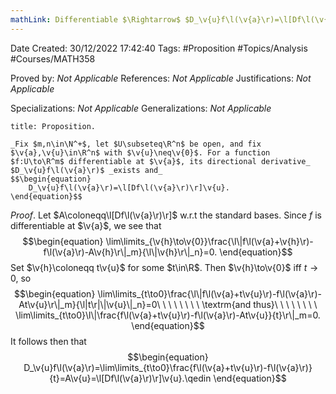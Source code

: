 ```yaml
---
mathLink: Differentiable $\Rightarrow$ $D_\v{u}f\l(\v{a}\r)=\l[Df\l(\v{a}\r)\r]\v{u}$
---
```


<div class="topSpace"></div>

Date Created: 30/12/2022 17:42:40
Tags: #Proposition #Topics/Analysis #Courses/MATH358

Proved by: _Not Applicable_
References: _Not Applicable_
Justifications: _Not Applicable_

Specializations: _Not Applicable_
Generalizations: _Not Applicable_

``` ad-Proposition
title: Proposition.

_Fix $m,n\in\N^+$, let $U\subseteq\R^n$ be open, and fix $\v{a},\v{u}\in\R^n$ with $\v{u}\neq\v{0}$. For a function $f:U\to\R^m$ differentiable at $\v{a}$, its directional derivative_ $D_\v{u}f\l(\v{a}\r)$ _exists and_
$$\begin{equation}
    D_\v{u}f\l(\v{a}\r)=\l[Df\l(\v{a}\r)\r]\v{u}.
\end{equation}$$

```

_Proof_. Let $A\coloneqq\l[Df\l(\v{a}\r)\r]$ w.r.t the standard bases. Since $f$ is differentiable at $\v{a}$, we see that
$$\begin{equation}
    \lim\limits_{\v{h}\to\v{0}}\frac{\l\|f\l(\v{a}+\v{h}\r)-f\l(\v{a}\r)-A\v{h}\r\|_m}{\l\|\v{h}\r\|_n}=0.
\end{equation}$$
Set $\v{h}\coloneqq t\v{u}$ for some $t\in\R$. Then $\v{h}\to\v{0}$ iff $t\to0$, so
$$\begin{equation}
    \lim\limits_{t\to0}\frac{\l\|f\l(\v{a}+t\v{u}\r)-f\l(\v{a}\r)-At\v{u}\r\|_m}{\l|t\r|\|\v{u}\|_n}=0\ \ \ \ \ \ \ \ \textrm{and thus}\ \ \ \ \ \ \ \ \lim\limits_{t\to0}\l\|\frac{f\l(\v{a}+t\v{u}\r)-f\l(\v{a}\r)-At\v{u}}{t}\r\|_m=0.
\end{equation}$$
It follows then that
$$\begin{equation}
    D_\v{u}f\l(\v{a}\r)=\lim\limits_{t\to0}\frac{f\l(\v{a}+t\v{u}\r)-f\l(\v{a}\r)}{t}=A\v{u}=\l[Df\l(\v{a}\r)\r]\v{u}.\qedin
\end{equation}$$
